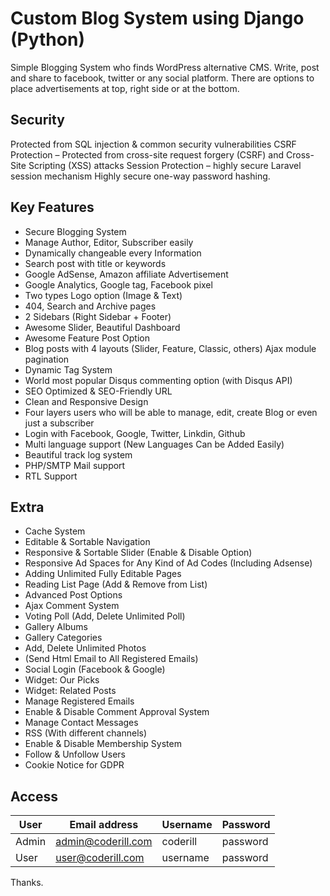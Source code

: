# Custom Blog System using Django (Python)
Simple Blogging System who finds WordPress alternative CMS. Write, post and share to facebook, twitter or any social platform. There are options to place advertisements at top, right side or at the bottom.

## Security
Protected from SQL injection & common security vulnerabilities CSRF Protection – Protected from cross-site request forgery (CSRF) and Cross-Site Scripting (XSS) attacks Session Protection – highly secure Laravel session mechanism Highly secure one-way password hashing.

## Key Features
- Secure Blogging System
- Manage Author, Editor, Subscriber easily
- Dynamically changeable every Information
- Search post with title or keywords
- Google AdSense, Amazon affiliate Advertisement
- Google Analytics, Google tag, Facebook pixel
- Two types Logo option (Image & Text)
- 404, Search and Archive pages
- 2 Sidebars (Right Sidebar + Footer)
- Awesome Slider, Beautiful Dashboard
- Awesome Feature Post Option
- Blog posts with 4 layouts (Slider, Feature, Classic, others) Ajax module pagination
- Dynamic Tag System
- World most popular Disqus commenting option (with Disqus API)
- SEO Optimized & SEO-Friendly URL
- Clean and Responsive Design
- Four layers users who will be able to manage, edit, create Blog or even just a subscriber
- Login with Facebook, Google, Twitter, Linkdin, Github
- Multi language support (New Languages Can be Added Easily)
- Beautiful track log system
- PHP/SMTP Mail support
- RTL Support

## Extra
- Cache System
- Editable & Sortable Navigation
- Responsive & Sortable Slider (Enable & Disable Option)
- Responsive Ad Spaces for Any Kind of Ad Codes (Including Adsense)
- Adding Unlimited Fully Editable Pages
- Reading List Page (Add & Remove from List)
- Advanced Post Options
- Ajax Comment System
- Voting Poll (Add, Delete Unlimited Poll)
- Gallery Albums
- Gallery Categories
- Add, Delete Unlimited Photos
- (Send Html Email to All Registered Emails)
- Social Login (Facebook & Google)
- Widget: Our Picks
- Widget: Related Posts
- Manage Registered Emails
- Enable & Disable Comment Approval System
- Manage Contact Messages
- RSS (With different channels)
- Enable & Disable Membership System
- Follow & Unfollow Users
- Cookie Notice for GDPR

## Access
| User  | Email address      | Username | Password |
|-------|--------------------|----------|----------|
| Admin | admin@coderill.com | coderill | password |
| User  | user@coderill.com  | username | password |


Thanks.
